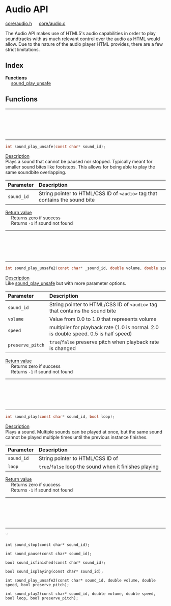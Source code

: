 # Audio API

[core/audio.h](/src/core/audio.h) &emsp; [core/audio.c](/src/core/audio.c)

The Audio API makes use of HTML5's audio capabilities in order to play soundtracks with as much relevant control over the audio as HTML would allow. Due to the nature of the audio player HTML provides, there are a few strict limitations.

<!--##### `int sound_play_unsafe(const char* sound_id);`-->

## Index

**Functions** \
&emsp; [sound_play_unsafe](#sound_play_unsafe)

## Functions

---
<br><br><br><br>



---

<a name="sound_play_unsafe"></a>

```c
int sound_play_unsafe(const char* sound_id);
```

<ins>Description</ins> \
Plays a sound that cannot be paused nor stopped. Typically meant for smaller sound bites like footsteps. This allows for being able to play the same soundbite overlapping.

| Parameter | Description |
|:---|:---|
| `sound_id` | String pointer to HTML/CSS ID of `<audio>` tag that contains the sound bite |

<ins>Return value</ins> \
&emsp; Returns zero if success \
&emsp; Returns `-1` if sound not found

---
<br><br><br><br>



---

<a name="sound_play_unsafe2"></a>

```c
int sound_play_unsafe2(const char* _sound_id, double volume, double speed, bool preserve_pitch);
```

<ins>Description</ins> \
Like [sound_play_unsafe](#sound_play_unsafe) but with more parameter options.

| Parameter | Description |
|:---|:---|
| `sound_id` | String pointer to HTML/CSS ID of `<audio>` tag that contains the sound bite |
| `volume` | Value from 0.0 to 1.0 that represents volume |
| `speed` | multiplier for playback rate (1.0 is normal. 2.0 is double speed. 0.5 is half speed) |
| `preserve_pitch` | `true`/`false` preserve pitch when playback rate is changed |

<ins>Return value</ins> \
&emsp; Returns zero if success \
&emsp; Returns `-1` if sound not found

---
<br><br><br><br>



---

<a name="sound_play"></a>

```c
int sound_play(const char* sound_id, bool loop);
```

<ins>Description</ins> \
Plays a sound. Multiple sounds can be played at once, but the same sound cannot be played multiple times until the previous instance finishes.

| Parameter | Description |
|:---|:---|
| `sound_id` | String pointer to HTML/CSS ID of <audio> tag that contains the sound bite |
| `loop` | `true`/`false` loop the sound when it finishes playing |

<ins>Return value</ins> \
&emsp; Returns zero if success \
&emsp; Returns `-1` if sound not found

---
<br><br><br><br>



---

``

`int sound_stop(const char* sound_id);`

`int sound_pause(const char* sound_id);`

`bool sound_isfinished(const char* sound_id);`

`bool sound_isplaying(const char* sound_id);`

`int sound_play_unsafe2(const char* sound_id, double volume, double speed, bool preserve_pitch);`

`int sound_play2(const char* sound_id, double volume, double speed, bool loop, bool preserve_pitch);`
